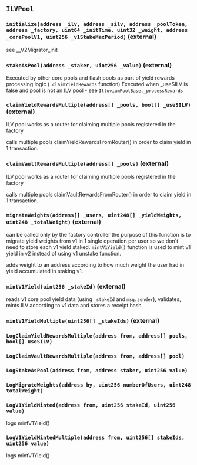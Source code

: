 ## `ILVPool`

### `initialize(address _ilv, address _silv, address _poolToken, address _factory, uint64 _initTime, uint32 _weight, address _corePoolV1, uint256 _v1StakeMaxPeriod)` (external)

see \_\_V2Migrator_init

### `stakeAsPool(address _staker, uint256 _value)` (external)

Executed by other core pools and flash pools
as part of yield rewards processing logic (`_claimYieldRewards` function)
Executed when \_useSILV is false and pool is not an ILV pool - see `IlluviumPoolBase._processRewards`

### `claimYieldRewardsMultiple(address[] _pools, bool[] _useSILV)` (external)

ILV pool works as a router for claiming multiple pools registered
in the factory

calls multiple pools claimYieldRewardsFromRouter() in order to claim yield
in 1 transaction.

### `claimVaultRewardsMultiple(address[] _pools)` (external)

ILV pool works as a router for claiming multiple pools registered
in the factory

calls multiple pools claimVaultRewardsFromRouter() in order to claim yield
in 1 transaction.

### `migrateWeights(address[] _users, uint248[] _yieldWeights, uint248 _totalWeight)` (external)

can be called only by the factory controller
the purpose of this function is to migrate yield weights from v1
in 1 single operation per user so we don't need to store each v1 yield
staked. `mintV1Yield()` function is used to mint v1 yield in v2 instead of using
v1 unstake function.

adds weight to an address according to how much weight the user
had in yield accumulated in staking v1.

### `mintV1Yield(uint256 _stakeId)` (external)

reads v1 core pool yield data (using `_stakeId` and `msg.sender`),
validates, mints ILV according to v1 data and stores a receipt hash

### `mintV1YieldMultiple(uint256[] _stakeIds)` (external)

### `LogClaimYieldRewardsMultiple(address from, address[] pools, bool[] useSILV)`

### `LogClaimVaultRewardsMultiple(address from, address[] pool)`

### `LogStakeAsPool(address from, address staker, uint256 value)`

### `LogMigrateWeights(address by, uint256 numberOfUsers, uint248 totalWeight)`

### `LogV1YieldMinted(address from, uint256 stakeId, uint256 value)`

logs mintV1Yield()

### `LogV1YieldMintedMultiple(address from, uint256[] stakeIds, uint256 value)`

logs mintV1Yield()
